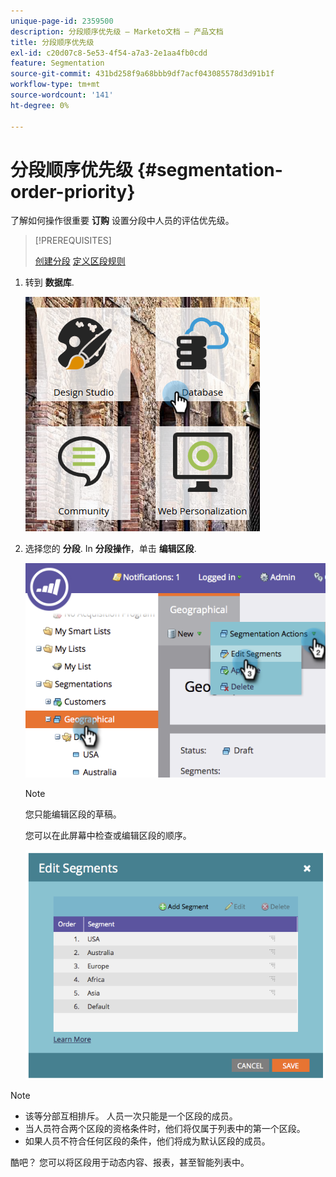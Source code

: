 ```yaml
---
unique-page-id: 2359500
description: 分段顺序优先级 — Marketo文档 — 产品文档
title: 分段顺序优先级
exl-id: c20d07c8-5e53-4f54-a7a3-2e1aa4fb0cdd
feature: Segmentation
source-git-commit: 431bd258f9a68bbb9df7acf043085578d3d91b1f
workflow-type: tm+mt
source-wordcount: '141'
ht-degree: 0%

---
```


# 分段顺序优先级 {#segmentation-order-priority}

了解如何操作很重要 **订购** 设置分段中人员的评估优先级。

>[!PREREQUISITES]
>
>[创建分段](/help/marketo/product-docs/personalization/segmentation-and-snippets/segmentation/create-a-segmentation.md)
>[定义区段规则](/help/marketo/product-docs/personalization/segmentation-and-snippets/segmentation/define-segment-rules.md)

1. 转到 **数据库**.

   ![](assets/image2017-3-29-8-3a9-3a33.png)

1. 选择您的 **分段**. In **分段操作**，单击 **编辑区段**.

   ![](assets/image2014-9-16-10-3a11-3a55.png)

   >[!NOTE]
   >
   >您只能编辑区段的草稿。

   您可以在此屏幕中检查或编辑区段的顺序。

   ![](assets/image2014-9-16-10-3a12-3a3.png)

>[!NOTE]
>
>* 该等分部互相排斥。 人员一次只能是一个区段的成员。
>* 当人员符合两个区段的资格条件时，他们将仅属于列表中的第一个区段。
>* 如果人员不符合任何区段的条件，他们将成为默认区段的成员。

酷吧？ 您可以将区段用于动态内容、报表，甚至智能列表中。
